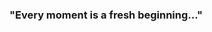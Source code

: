 
### "Every moment is a fresh beginning..."

<!-- ![DREAMS](https://user-images.githubusercontent.com/67817308/120789837-beda5500-c54f-11eb-9f46-67a46e26a537.png) -->

<!--
![Dreams don't work](https://user-images.githubusercontent.com/67817308/120642457-84f74900-c492-11eb-9341-9de69150888f.png)
**henryelga/henryelga** is a ✨ _special_ ✨ repository because its `README.md` (this file) appears on your GitHub profile.

Here are some ideas to get you started:

- 🔭 I’m currently working on ...
- 🌱 I’m currently learning ...
- 👯 I’m looking to collaborate on ...
- 🤔 I’m looking for help with ...
- 💬 Ask me about ...
- 📫 How to reach me: ...
- 😄 Pronouns: ...
- ⚡ Fun fact: ...
-->
